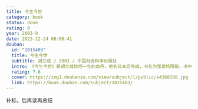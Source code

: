 ```yaml
---
title: 今生今世
category: book
status: done
rating: 0
year: 2003-9
date: 2023-12-24 08:00:41
douban:
  id: "1015403"
  title: 今生今世
  subtitle: 胡兰成 / 2003 / 中国社会科学出版社
  intro: 《今生今世》是胡兰成坎坷一生的自传，他到日本后写成，书名为张爱玲所取。书中，他多情地描述了自己的生活和爱情。
  rating: 7.6
  cover: https://img1.doubanio.com/view/subject/l/public/s4368388.jpg
  link: https://book.douban.com/subject/1015403/
---
```


补标，后再读再总结